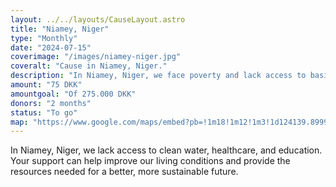 ```yaml
---
layout: ../../layouts/CauseLayout.astro
title: "Niamey, Niger"
type: "Monthly"
date: "2024-07-15"
coverimage: "/images/niamey-niger.jpg"
coveralt: "Cause in Niamey, Niger."
description: "In Niamey, Niger, we face poverty and lack access to basic services like water and healthcare."
amount: "75 DKK"
amountgoal: "Of 275.000 DKK"
donors: "2 months"
status: "To go"
map: "https://www.google.com/maps/embed?pb=!1m18!1m12!1m3!1d124139.89996327825!2d2.0366311561047956!3d13.512755387864443!2m3!1f0!2f0!3f0!3m2!1i1024!2i768!4f13.1!3m3!1m2!1s0x11d0756cc0ddfc65%3A0x81ce4bafda77b74e!2sNiamey%2C%20Niger!5e0!3m2!1sda!2sdk!4v1734000143529!5m2!1sda!2sdk"
---
```


In Niamey, Niger, we lack access to clean water, healthcare, and education. Your support can help improve our living conditions and provide the resources needed for a better, more sustainable future.